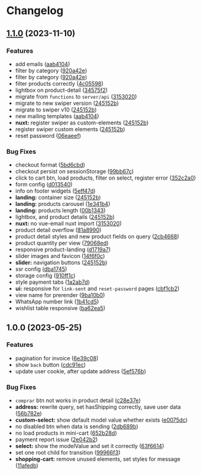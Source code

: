 # Changelog

## [1.1.0](https://github.com/Novanet-Studio/coracuero-fe/compare/v1.0.0...v1.1.0) (2023-11-10)


### Features

* add emails ([aab4104](https://github.com/Novanet-Studio/coracuero-fe/commit/aab41040bb55727f0f5464810a4c969c97182692))
* filter by category ([920a42e](https://github.com/Novanet-Studio/coracuero-fe/commit/920a42e90db84f44d86d5bbb76ee3de51042c4d9))
* filter by category ([920a42e](https://github.com/Novanet-Studio/coracuero-fe/commit/920a42e90db84f44d86d5bbb76ee3de51042c4d9))
* filter products correctly ([4c05598](https://github.com/Novanet-Studio/coracuero-fe/commit/4c05598c0b3ffb76ec6fa56db6f8d6a7ddb3b3c0))
* lightbox on product-detail ([34575f2](https://github.com/Novanet-Studio/coracuero-fe/commit/34575f26e9d9100b257eca35365e120de61b15b9))
* migrate from `functions` to `server/api` ([3153020](https://github.com/Novanet-Studio/coracuero-fe/commit/3153020fc86ae62cbdc024aed9c56d2d10e2fef0))
* migrate to new swiper version ([245152b](https://github.com/Novanet-Studio/coracuero-fe/commit/245152b9c00847760a30bde12cf0d66849c42e75))
* migrate to swiper v10 ([245152b](https://github.com/Novanet-Studio/coracuero-fe/commit/245152b9c00847760a30bde12cf0d66849c42e75))
* new mailing templates ([aab4104](https://github.com/Novanet-Studio/coracuero-fe/commit/aab41040bb55727f0f5464810a4c969c97182692))
* **nuxt:** register swiper as custom-elements ([245152b](https://github.com/Novanet-Studio/coracuero-fe/commit/245152b9c00847760a30bde12cf0d66849c42e75))
* register swiper custom elements ([245152b](https://github.com/Novanet-Studio/coracuero-fe/commit/245152b9c00847760a30bde12cf0d66849c42e75))
* reset password ([06eaeef](https://github.com/Novanet-Studio/coracuero-fe/commit/06eaeefaec65444d3d4578fc2c7156f39c8ac88c))


### Bug Fixes

* checkout format ([5bd6cbd](https://github.com/Novanet-Studio/coracuero-fe/commit/5bd6cbde3669b6451a56dd90c8a74aa17b55e64c))
* checkout persist on sessionStorage ([99bb67c](https://github.com/Novanet-Studio/coracuero-fe/commit/99bb67c5b1d3db2ebf47091e8ebbbc94fadbbaf6))
* click to cart btn, load products, filter on select, register error ([352c2a0](https://github.com/Novanet-Studio/coracuero-fe/commit/352c2a00a94ea93a80822a9a08b5a43963878791))
* form config ([d013540](https://github.com/Novanet-Studio/coracuero-fe/commit/d0135407eb9e9b7a7792f6bfb543c339f0f4e109))
* info on footer widgets ([5eff47d](https://github.com/Novanet-Studio/coracuero-fe/commit/5eff47d1685d963642bba3e113667d8568ec63c7))
* **landing:** container size ([245152b](https://github.com/Novanet-Studio/coracuero-fe/commit/245152b9c00847760a30bde12cf0d66849c42e75))
* **landing:** products carousel ([1e341b4](https://github.com/Novanet-Studio/coracuero-fe/commit/1e341b41c2184139082e6ab331c781a6b705fdea))
* **landing:** products length ([00b1343](https://github.com/Novanet-Studio/coracuero-fe/commit/00b13434aaf17ccb4a9b83dc99888cefd327fde1))
* lightbox, and product details ([245152b](https://github.com/Novanet-Studio/coracuero-fe/commit/245152b9c00847760a30bde12cf0d66849c42e75))
* **nuxt:** no vue-email nuxt import ([3153020](https://github.com/Novanet-Studio/coracuero-fe/commit/3153020fc86ae62cbdc024aed9c56d2d10e2fef0))
* product detail overflow ([81a8990](https://github.com/Novanet-Studio/coracuero-fe/commit/81a8990d890a0e1ffba978f2b24a0d3ecedb7296))
* product detail styles and new product fields on query ([2cb4668](https://github.com/Novanet-Studio/coracuero-fe/commit/2cb46687a93eb445e9740360abc08d0525effe5a))
* product quantity per view ([79068ed](https://github.com/Novanet-Studio/coracuero-fe/commit/79068ed2abcf43c4670a23721e9555ed2b4a746a))
* responsive product-landing ([d1719a7](https://github.com/Novanet-Studio/coracuero-fe/commit/d1719a716833063224ac6ffb1e4470228a7e1f45))
* slider images and favicon ([14f6f0c](https://github.com/Novanet-Studio/coracuero-fe/commit/14f6f0c445e47b812b7308aa6948df86eff6ac32))
* **slider:** navigation buttons ([245152b](https://github.com/Novanet-Studio/coracuero-fe/commit/245152b9c00847760a30bde12cf0d66849c42e75))
* ssr config ([dba1745](https://github.com/Novanet-Studio/coracuero-fe/commit/dba1745fdc45cad4b8d3656eb4857e455bfd70b3))
* storage config ([910ff1c](https://github.com/Novanet-Studio/coracuero-fe/commit/910ff1c9a951e9b212550c2e1c6de21ef4a7b1ee))
* style payment tabs ([1a2ab7d](https://github.com/Novanet-Studio/coracuero-fe/commit/1a2ab7dab45b535cbeb04fa64407d83dea533b3b))
* **ui:** responsive for `link-sent` and `reset-password` pages ([cbf1cb2](https://github.com/Novanet-Studio/coracuero-fe/commit/cbf1cb2678193eb1ebca0efa3af86ac9c95d5783))
* view name for prerender ([9ba10b0](https://github.com/Novanet-Studio/coracuero-fe/commit/9ba10b038f671ec01464fa603c2aed9d29de2f1d))
* WhatsApp number link ([1b41cd5](https://github.com/Novanet-Studio/coracuero-fe/commit/1b41cd55ad85973aa384d8c0ce04197ba7e913b8))
* wishlist table responsive ([ba62ea5](https://github.com/Novanet-Studio/coracuero-fe/commit/ba62ea5ea39534fadf1f08f34980c1dbde19edaa))

## 1.0.0 (2023-05-25)


### Features

* pagination for invoice ([6e39c08](https://github.com/Novanet-Studio/coracuero-fe/commit/6e39c08fb778fa17bde4ffde969b617c444c76fd))
* show `back` button ([cdc91ec](https://github.com/Novanet-Studio/coracuero-fe/commit/cdc91ec3e970c80bcccdb6d0539c24fd0f0af7e2))
* update user cookie, after update address ([5ef576b](https://github.com/Novanet-Studio/coracuero-fe/commit/5ef576be91f291e991bebd9fe4e0497f9879c847))


### Bug Fixes

* `comprar` btn not works in product detail ([c28e37e](https://github.com/Novanet-Studio/coracuero-fe/commit/c28e37e692dd97ce23808eae433558248fff9551))
* **address:** rewrite query, set hasShipping correctly, save user data ([56b782e](https://github.com/Novanet-Studio/coracuero-fe/commit/56b782e0ce3ac1247122779c004bf5c6d3a07bb9))
* **custom-select:** show default model value whether exists ([e0075dc](https://github.com/Novanet-Studio/coracuero-fe/commit/e0075dcececf74deb5ebc6da79afb7bfe4ad0544))
* no disabled btn when data is sending ([2db689b](https://github.com/Novanet-Studio/coracuero-fe/commit/2db689b7d6d0da8d55efc7a97d74ce9f7c8cda43))
* no load products in mini-cart ([652b28d](https://github.com/Novanet-Studio/coracuero-fe/commit/652b28dd1a6aff62a763184217a6d7f1fc5bc951))
* payment report issue ([2e042b2](https://github.com/Novanet-Studio/coracuero-fe/commit/2e042b271c9f375dbec5fbd8560a82c3471184f3))
* **select:** show the modelValue and set it correctly ([63f6614](https://github.com/Novanet-Studio/coracuero-fe/commit/63f6614f874bd57eff8818b7db63bc2df5118bbe))
* set one root child for transition ([99966f3](https://github.com/Novanet-Studio/coracuero-fe/commit/99966f3582aa0df4d15359630a18e2d5c71e75ee))
* **shopping-cart:** remove unused elements, set styles for message ([11afedb](https://github.com/Novanet-Studio/coracuero-fe/commit/11afedbba4eed8a5794c7a556e4cf5fea4bf2ed5))
